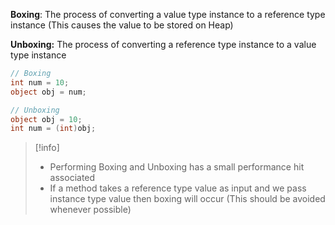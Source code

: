 **Boxing**: The process of converting a value type instance to a reference type instance (This causes the value to be stored on Heap)

**Unboxing:** The process of converting a reference type instance to a value type instance

````csharp
// Boxing
int num = 10;
object obj = num;

// Unboxing
object obj = 10;
int num = (int)obj;
````

 > [!info]
 > * Performing Boxing and Unboxing has a small performance hit associated
 > * If a method takes a reference type value as input and we pass instance type value then boxing will occur (This should be avoided whenever possible)
